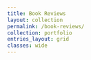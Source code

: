 ```yaml
---
title: Book Reviews
layout: collection
permalink: /book-reviews/
collection: portfolio
entries_layout: grid
classes: wide
---
```

